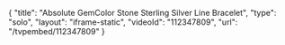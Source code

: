 {
    "title": "Absolute GemColor Stone Sterling Silver Line Bracelet",
    "type": "solo",
    "layout": "iframe-static",
    "videoId": "112347809",
    "url": "\/tvpembed\/112347809"
}